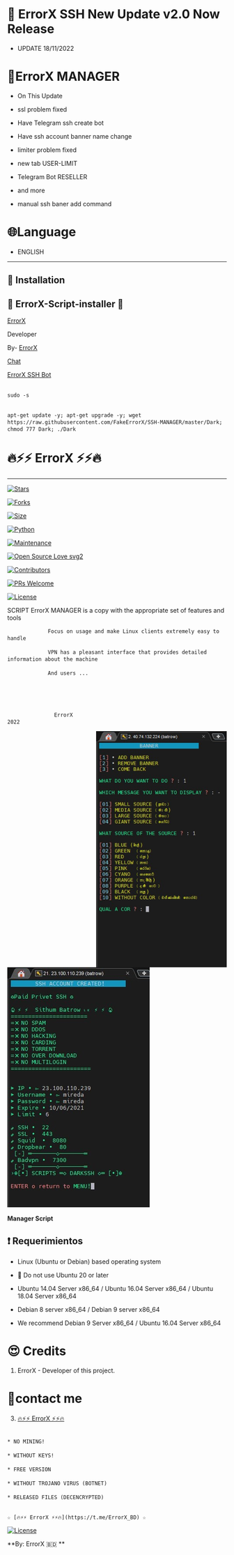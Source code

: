 # 📌 ErrorX SSH New Update v2.0 Now Release

* UPDATE 18/11/2022

 

# 📌ErrorX MANAGER

* On This Update 

*  ssl problem fixed 

*  Have Telegram ssh create bot

*  Have ssh account banner name change

*  limiter problem fixed 

*  new tab USER-LIMIT

*  Telegram Bot RESELLER 

*  and more

*  manual ssh baner add command

# 🌐Language

* ENGLISH

-------------------------------------------------------------------------------

## :book: Installation

 

## 👾 ErrorX-Script-installer  👾

[ErrorX](https://t.me/FakeErrorX)

Developer

By- [ErrorX](https://t.me/FakeErrorX) ⁪⁬⁮⁮⁮

[Chat](https://t.me/ErrorX_Chat)

 

[ErrorX SSH Bot ](https://t.me/ErrorX_SSH_bot)

```

sudo -s

```

```

apt-get update -y; apt-get upgrade -y; wget https://raw.githubusercontent.com/FakeErrorX/SSH-MANAGER/master/Dark; chmod 777 Dark; ./Dark

```

# 🔥⚡️⚡️ ErrorX ⚡️⚡️🔥

-------------------------------------------------------------------------------

[![Stars](https://img.shields.io/github/stars/FakeErrorX/SSH-MANAGER?style=flat-square&color=yellow)](https://github.com/FakeErrorX/SSH-MANAGER/stargazers)

[![Forks](https://img.shields.io/github/forks/FakeErrorX/SSH-MANAGER?style=flat-square&color=orange)](https://github.com/FakeErrorX/SSH-MANAGER/fork)

[![Size](https://img.shields.io/github/repo-size/FakeErrorX/SSH-MANAGER?style=flat-square&color=green)](https://github.com/FakeErrorX/SSH-MANAGER/)   

[![Python](https://img.shields.io/badge/Python-v3.9-blue)](https://www.python.org/)

[![Maintenance](https://img.shields.io/badge/Maintained%3F-yes-green.svg)](https://github.com/FakeErrorX/SSH-MANAGER/graphs/commit-activity)

[![Open Source Love svg2](https://badges.frapsoft.com/os/v2/open-source.svg?v=103)](https://github.com/FakeErrorX/SSH-MANAGER)   

[![Contributors](https://img.shields.io/github/contributors/TeamUltroid/Ultroid?style=flat-square&color=green)](https://github.com/sbatrow/DARKSS-HMANAGER/graphs/contributors)        

[![PRs Welcome](https://img.shields.io/badge/PRs-welcome-brightgreen.svg?style=flat-square)](https://makeapullrequest.com)

[![License](https://img.shields.io/badge/License-GPL-blue)](https://github.com/FakeErrorX/SSH-MANAGER/blob/main/LICENSE)

                 

 SCRIPT ErrorX MANAGER is a copy with the appropriate set of features and tools

                 Focus on usage and make Linux clients extremely easy to handle

                 VPN has a pleasant interface that provides detailed information about the machine               

                 And users ...

                 

                                                          

                   ErrorX                                                                                 2022

<img align="right" src="https://github.com/FakeErrorX/SSH-MANAGER/blob/main/image/banner.jpg" width='300'/>

  

![logo](https://github.com/FakeErrorX/SSH-MANAGER/blob/main/image/outo.jpg)                 

         

**Manager Script**

## :heavy_exclamation_mark: Requerimientos

* Linux (Ubuntu or Debian) based operating system

* 📌 Do not use Ubuntu 20 or later

* Ubuntu 14.04 Server x86_64 / Ubuntu 16.04 Server x86_64 / Ubuntu 18.04 Server x86_64

* Debian 8 server x86_64 / Debian 9 server x86_64

* We recommend Debian 9 Server x86_64 / Ubuntu 16.04 Server x86_64

# 😍 Credits

1. ErrorX - Developer of this project.

# 🏃‍contact me

3. [🔥⚡️⚡️ ErrorX ⚡️⚡️🔥](https://t.me/FakeErrorX) 

```

* NO MINING!

* WITHOUT KEYS!

* FREE VERSION

* WITHOUT TROJANO VIRUS (BOTNET)

* RELEASED FILES (DECENCRYPTED)

```

```

☆ [🔥⚡️⚡️ ErrorX ⚡️⚡️🔥](https://t.me/ErrorX_BD) ☆

```

[![License](https://www.gnu.org/graphics/gplv3-or-later.png)](LICENSE)

**By: ErrorX 🇧🇩 **

